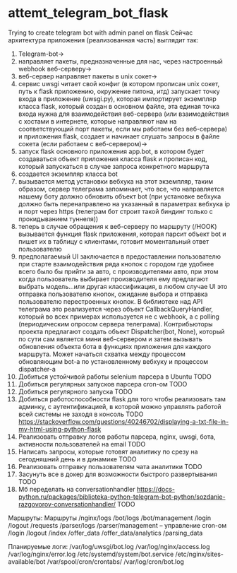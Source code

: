 # attemt_telegram_bot_flask
Trying to create telegram bot with admin panel on flask
Сейчас архитектура приложения (реализованная часть) выглядит так:
1.	Telegram-bot->
2.	направляет пакеты, предназначенные для нас, через настроенный webhook веб-серверу->
3.	веб-сервер направляет пакеты в unix сокет->
4.	сервис uwsgi читает свой конфиг (в котором прописан unix сокет, путь к flask приложению, окружение питона, итд) запускает точку входа в приложение (uwsgi.py), которая импортирует экземпляр класса flask, который создан в основном файле, эта единая точка входа нужна для взаимодействия веб-сервера (или взаимодействия с хостами в интернете, которые направляют нам на соответствующий порт пакеты, если мы работаем без веб-сервера) и приложения flask, создает и начинает слушать запросы в файле сокета (если работаем с веб-сервером)->
5.	запуск flask основного приложения app.bot, в котором будет создаваться объект приложения класса flask и прописан код, который запускаться в случае запроса конкретного маршрута
6.	создается экземпляр класса bot
7.	вызывается метод установки вебхука на этот экземпляр, таким образом, сервер телеграма запоминает, что все, что направляется нашему боту должно обновить объект bot
(при установке вебхука должно быть перенаправлено на указанный в параметрах вебхука ip и порт через https (телеграм бот строит такой биндинг только с прокидыванием туннеля))
8.	теперь в случае обращения к веб-серверу по маршруту (/HOOK) вызывается функция flask приложения, которая парсит объект bot и пишет их в таблицу с клиентами, готовит моментальный ответ пользователю
9.	предполагаемый UI заключается в предоставлении пользователю при старте взаимодействия ряда кнопок с городом где удобнее всего было бы прийти за авто, с производителями авто, при этом когда пользователь выбирает производителя ему предлагают выбрать модель…или другая классификация, в любом случае UI это отправка пользователю кнопок, ожидание выбора и отправка пользователю перестроенных кнопок. В библиотеке над API телеграма это реализуется через объект CallbackQueryHandler, который во всех примерах используется не с webhook, а с polling (периодическим опросом сервера телеграма). Контрибьюторы проекта предлагают создать объект Dispatcher(bot, None), который по сути сам является мини веб-сервером и затем вызывать обновления объекта бота в функциях приложения для каждого маршрута. Может начаться схватка между процессом обновляющим bot-а по установленному вебхуку и процессом dispatcher-а 
10.	Добиться устойчивой работы selenium парсера в Ubuntu TODO
11.	Добиться регулярных запусков парсера cron-ом TODO
12.	Добиться регулярного запуска TODO
13.	Добиться работоспособности flask для того чтобы реализовать там админку, с аутентификацией, в которой можно управлять работой всей системы не заходя в консоль TODO https://stackoverflow.com/questions/40246702/displaying-a-txt-file-in-my-html-using-python-flask 
14.	Реализовать отправку логов работы парсера, nginx, uwsgi, бота, активности пользователей на email TODO
15.	Написать запросы, которые готовят аналитику по срезу на сегодняшний день и в динамике TODO
16.	Реализовать отправку пользователям чата аналитики TODO
17.	Засунуть все в докер для возможности быстрого развертывания TODO
18.	Мб переделать на conversationhandler https://docs-python.ru/packages/biblioteka-python-telegram-bot-python/sozdanie-razgovorov-conversationhandler/ TODO

Маршруты:
Маршруты
/nginx/logs
/bot/logs
/bot/management
/login
/logout
/requests
/parser/logs
/parser/management – управление cron-ом
/login
/logout
/index
/offer_data
/offer_data/analytics
/parsing_data

Планируемые логи:
/var/log/uwsgi/bot.log
/var/log/nginx/access.log
/var/log/nginx/error.log
/etc/systemd/system/bot.service
/etc/nginx/sites-available/bot
/var/spool/cron/crontabs/
/var/log/cron/bot.log

